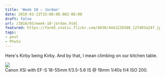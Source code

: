 ```yaml
---
title: 'Week 10 – Jordan'
date: 2010-03-13T15:06:00.002-06:00
draft: false
url: /2010/03/week-10-jordan.html
featured: https://farm5.static.flickr.com/4030/4441220380_127d03a24f.jpg
tags: 
- post
- Photo
---
```


Here's Kirby being Kirby. And by that, I mean climbing on our kitchen table.

[![](https://farm5.static.flickr.com/4030/4441220380_127d03a24f.jpg)](https://www.flickr.com/photos/jhofker/4441220380)  
Canon XSi with EF-S 18-55mm f/3.5-5.6 IS @ 18mm 1/40s f/4 ISO 200.